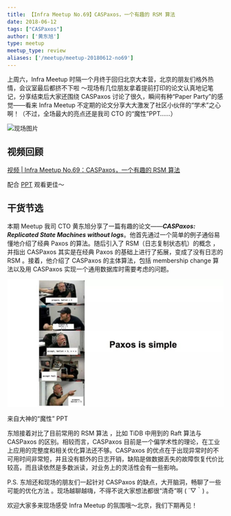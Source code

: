 ```yaml
---
title: 【Infra Meetup No.69】CASPaxos，一个有趣的 RSM 算法
date: 2018-06-12
tags: ["CASPaxos"]
author: ['黄东旭']
type: meetup
meetup_type: review
aliases: ['/meetup/meetup-20180612-no69']
---
```



上周六，Infra Meetup 时隔一个月终于回归北京大本营，北京的朋友们格外热情，会议室最后都挤不下啦 ～现场有几位朋友拿着提前打印的论文认真地记笔记，分享结束后大家还围绕 CASPaxos 讨论了很久，瞬间有种“Paper Party”的感觉——看来 Infra Meetup 不定期的论文分享大大激发了社区小伙伴的“学术”之心啊！（不过，全场最大的亮点还是我司 CTO 的“魔性”PPT……）

![现场图片](media/meetup-69-20180612/1.jpg)

## 视频回顾

[视频 | Infra Meetup No.69：CASPaxos，一个有趣的 RSM 算法](https://www.bilibili.com/video/av38910681)

配合 [PPT](https://eyun.baidu.com/s/3htaJNDU) 观看更佳～

## 干货节选

本期 Meetup 我司 CTO 黄东旭分享了一篇有趣的论文——***CASPaxos: Replicated State Machines without logs***。他首先通过一个简单的例子通俗易懂地介绍了经典 Paxos 的算法。随后引入了 RSM（日志复制状态机）的概念 ， 并指出 CASPaxos 其实是在经典 Paxos 的基础上进行了拓展，变成了没有日志的 RSM 。接着，他介绍了 CASPaxos 的主体算法，包括 membership change 算法以及用 CASPaxos 实现一个通用数据库时需要考虑的问题。

![来自大神的“魔性” PPT](media/meetup-69-20180612/2.jpg)

<div class="caption-center">来自大神的“魔性” PPT</div>

东旭接着对比了目前常用的 RSM 算法 ，比如 TiDB 中用到的 Raft 算法与 CASPaxos 的区别。相较而言，CASPaxos 目前是一个偏学术性的理论，在工业上应用的完整度和相关优化算法还不够。CASPaxos 的优点在于出现异常时的不可用时间非常短，并且没有额外的日志开销，缺陷是做数据丢失的故障恢复代价比较高，而且读依然是多数派读，对业务上的灵活性会有一些影响。

P.S. 东旭还和现场的朋友们一起针对 CASPaxos 的缺点，大开脑洞，畅聊了一些可能的优化方法 。现场越聊越嗨，不得不说大家想法都很“清奇”啊 ( ´▽｀) 。

欢迎大家多来现场感受 Infra Meetup 的氛围哦～北京，我们下期再见！

